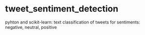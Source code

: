 # tweet_sentiment_detection
pyhton and scikit-learn: text classification of tweets for sentiments: negative, neutral, positive
